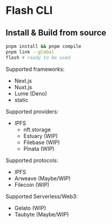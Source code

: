 # Flash CLI

## Install & Build from source

```sh
pnpm install && pnpm compile
pnpm link --global
flash # ready to be used
```

Supported frameworks:

- Next.js
- Nuxt.js
- Lume (Deno)
- static

Supported providers:

- IPFS
  - nft.storage
  - Estuary (WIP)
  - Filebase (WIP)
  - Pinata (WIP)

Supported protocols:

- IPFS
- Arweave (Maybe/WIP)
- Filecoin (WIP)

Supported Serverless/Web3:

- Gelato (WIP)
- Taubyte (Maybe/WIP)

